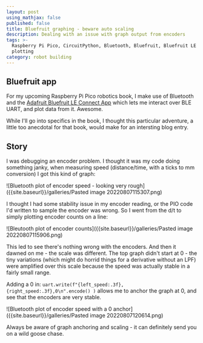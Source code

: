 ```yaml
---
layout: post
using_mathjax: false
published: false
title: Bluefruit graphing - beware auto scaling
description: Dealing with an issue with graph output from encoders
tags: >-
  Raspberry Pi Pico, CircuitPython, Bluetooth, Bluefruit, Bluefruit LE Connect,
  plotting
category: robot building
---
```

## Bluefruit app

For my upcoming Raspberry Pi Pico robotics book, I make use of Bluetooth and the [Adafruit Bluefruit LE Connect App](https://github.com/adafruit/Bluefruit_LE_Connect_v2) which lets me interact over BLE UART, and plot data from it. Awesome.

While I'll go into specifics in the book, I thought this particular adventure, a little too anecdotal for that book, would make for an intersting blog entry.

## Story

I was debugging an encoder problem. I thought it was my code doing something janky, when measuring speed (distance/time, with a ticks to mm conversion) I got this kind of graph:

![Bluetooth plot of encoder speed - looking very rough]({{site.baseurl}}/galleries/Pasted image 20220807115307.png)

I thought I had some stability issue in my encoder reading, or the PIO code I'd written to sample the encoder was wrong. So I went from the d/t to simply plotting encoder counts on a line:

![Bleutooth plot of encoder counts]({{site.baseurl}}/galleries/Pasted image 20220807115906.png)

This led to see there's nothing wrong with the encoders. And then it dawned on me - the scale was different. The top graph didn't start at 0 - the tiny variations (which might do horrid things for a derivative without an LPF) were amplified over this scale because the speed was actually stable in a fairly small range. 

Adding a 0 in:
```uart.write(f"{left_speed:.3f},{right_speed:.3f},0\n".encode() )``` allows me to anchor the graph at 0, and see that the encoders are very stable.

![Bluetooth plot of encoder speed with a 0 anchor]({{site.baseurl}}/galleries/Pasted image 20220807120614.png)

Always be aware of graph anchoring and scaling - it can definitely send you on a wild goose chase.

